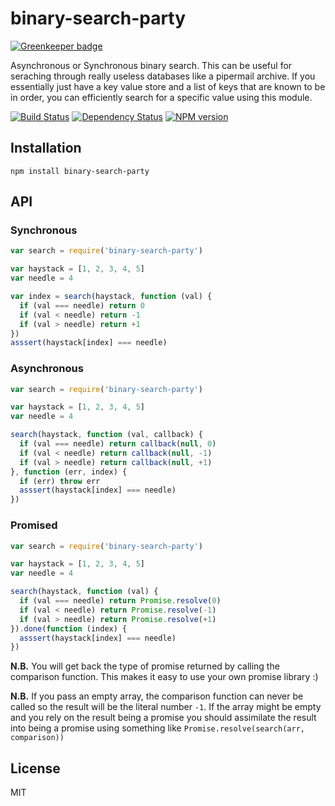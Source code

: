 # binary-search-party

[![Greenkeeper badge](https://badges.greenkeeper.io/ForbesLindesay/binary-search-party.svg)](https://greenkeeper.io/)

Asynchronous or Synchronous binary search.  This can be useful for seraching through really useless databases like a pipermail archive.  If you essentially just have a key value store and a list of keys that are known to be in order, you can efficiently search for a specific value using this module.

[![Build Status](https://img.shields.io/travis/ForbesLindesay/binary-search-party/master.svg)](https://travis-ci.org/ForbesLindesay/binary-search-party)
[![Dependency Status](https://img.shields.io/david/ForbesLindesay/binary-search-party.svg)](https://david-dm.org/ForbesLindesay/binary-search-party)
[![NPM version](https://img.shields.io/npm/v/binary-search-party.svg)](https://www.npmjs.org/package/binary-search-party)

## Installation

    npm install binary-search-party

## API

### Synchronous

```js
var search = require('binary-search-party')

var haystack = [1, 2, 3, 4, 5]
var needle = 4

var index = search(haystack, function (val) {
  if (val === needle) return 0
  if (val < needle) return -1
  if (val > needle) return +1
})
asssert(haystack[index] === needle)
```

### Asynchronous

```js
var search = require('binary-search-party')

var haystack = [1, 2, 3, 4, 5]
var needle = 4

search(haystack, function (val, callback) {
  if (val === needle) return callback(null, 0)
  if (val < needle) return callback(null, -1)
  if (val > needle) return callback(null, +1)
}, function (err, index) {
  if (err) throw err
  asssert(haystack[index] === needle)
})
```

### Promised

```js
var search = require('binary-search-party')

var haystack = [1, 2, 3, 4, 5]
var needle = 4

search(haystack, function (val) {
  if (val === needle) return Promise.resolve(0)
  if (val < needle) return Promise.resolve(-1)
  if (val > needle) return Promise.resolve(+1)
}).done(function (index) {
  asssert(haystack[index] === needle)
})
```

**N.B.** You will get back the type of promise returned by calling the comparison function.  This makes it easy to use your own promise library :)

**N.B.** If you pass an empty array, the comparison function can never be called so the result will be the literal number `-1`.  If the array might be empty and you rely on the result being a promise you should assimilate the result into being a promise using something like `Promise.resolve(search(arr, comparison))`

## License

  MIT

